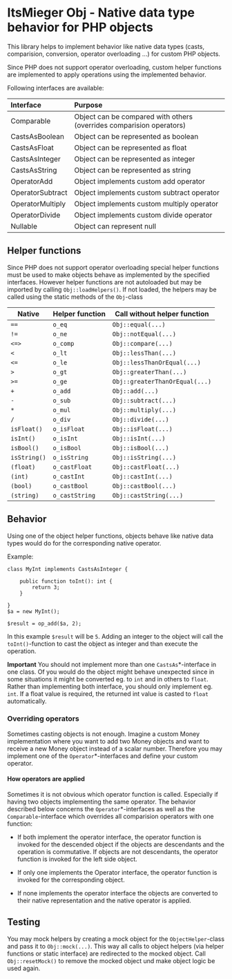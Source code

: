 # ItsMieger Obj - Native data type behavior for PHP objects
This library helps to implement behavior like native data types (casts, comparision, conversion, operator overloading ...) for custom
PHP objects.

Since PHP does not support operator overloading, custom helper functions are implemented to apply
operations using the implemented behavior.

Following interfaces are available:

| Interface			  	| Purpose |
| :------------------ 	| :----------------------------------------------------- |
| Comparable        	| Object can be compared with others (overrides comparision operators)  |
| CastsAsBoolean        | Object can be represented as boolean                   |
| CastsAsFloat	        | Object can be represented as float                     |
| CastsAsInteger        | Object can be represented as integer                   |
| CastsAsString         | Object can be represented as string                    |
| OperatorAdd           | Object implements custom add operator                  |
| OperatorSubtract      | Object implements custom subtract operator             |
| OperatorMultiply      | Object implements custom multiply operator             |
| OperatorDivide        | Object implements custom divide operator               |
| Nullable              | Object can represent null             				 |


## Helper functions
Since PHP does not support operator overloading special helper functions must be used to make
objects behave as implemented by the specified interfaces. However helper functions are not
autoloaded but may be imported by calling `Obj::loadHelpers()`. If not loaded, the helpers
may be called using the static methods of the `Obj`-class

| Native | Helper function | Call without helper function |
| ----------------| --------------- | ----------------------------- |
| `==`				| `o_eq`		| `Obj::equal(...)`			|
| `!=`				| `o_ne`		| `Obj::notEqual(...)`			|
| `<=>`				| `o_comp`		| `Obj::compare(...)`			|
| `<`				| `o_lt`		| `Obj::lessThan(...)`			|
| `<=`				| `o_le`		| `Obj::lessThanOrEqual(...)`			|
| `>`				| `o_gt`		| `Obj::greaterThan(...)`			|
| `>=`				| `o_ge`		| `Obj::greaterThanOrEqual(...)`			|
| `+`				| `o_add`		| `Obj::add(...)`			|
| `-`				| `o_sub`		| `Obj::subtract(...)`			|
| `*`				| `o_mul`		| `Obj::multiply(...)`			|
| `/`				| `o_div`		| `Obj::divide(...)`			|
| `isFloat()`  		| `o_isFloat`	| `Obj::isFloat(...)`			|
| `isInt()`  		| `o_isInt`		| `Obj::isInt(...)`			|
| `isBool()`  		| `o_isBool`		| `Obj::isBool(...)`			|
| `isString()`  	| `o_isString`		| `Obj::isString(...)`			|
| `(float)`    		| `o_castFloat`		| `Obj::castFloat(...)`			|
| `(int)`    		| `o_castInt`		| `Obj::castInt(...)`			|
| `(bool)`    		| `o_castBool`		| `Obj::castBool(...)`			|
| `(string)`   		| `o_castString`	| `Obj::castString(...)`			|

## Behavior
Using one of the object helper functions, objects behave like native data types would do for the
corresponding native operator.

Example:

	class MyInt implements CastsAsInteger {
	 	
	 	public function toInt(): int {
	 		return 3;
	 	}
	 	
	}
	$a = new MyInt();
	
	$result = op_add($a, 2);

In this example `$result` will be `5`. Adding an integer to the object will call the `toInt()`-function
to cast the object as integer and than execute the operation.

**Important** You should not implement more than one `CastsAs`*-interface in one class. Of you would
do the object might behave unexpected since in some situations it might be converted eg. to `int` and in
others to `float`. Rather than implementing both interface, you should only implement eg. `int`. If a float
value is required, the returned int value is casted to `float` automatically.

### Overriding operators
Sometimes casting objects is not enough. Imagine a custom Money implementation where you want to add
two Money objects and want to receive a new Money object instead of a scalar number. Therefore
you may implement one of the `Operator`*-interfaces and define your custom operator.

#### How operators are applied
Sometimes it is not obvious which operator function is called. Especially if having two objects implementing the
same operator. The behavior described below concerns the `Operator`*-interfaces as well as the `Comparable`-interface
which overrides all comparision operators with one function:

* If both implement the operator interface, the operator function is invoked for the descended object if the objects are descendants
and the operation is commutative.
If objects are not descendants, the operator function is invoked for the left side object.

* If only one implements the Operator interface, the operator function is invoked for the corresponding object.

* If none implements the operator interface the objects are converted to their native representation
and the native operator is applied.

## Testing
You may mock helpers by creating a mock object for the `ObjectHelper`-class and pass it to
`Obj::mock(...)`. This way all calls to object helpers (via helper functions or static interface)
are redirected to the mocked object. Call `Obj::resetMock()` to remove the mocked object und make
object logic be used again.